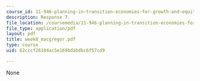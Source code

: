 ```yaml
---
course_id: 11-946-planning-in-transition-economies-for-growth-and-equity-spring-2004
description: Response 7.
file_location: /coursemedia/11-946-planning-in-transition-economies-for-growth-and-equity-spring-2004/62cccf26104ac5e169bdabdbc6f57cd9_week8_macgregor.pdf
file_type: application/pdf
layout: pdf
title: week8_macgregor.pdf
type: course
uid: 62cccf26104ac5e169bdabdbc6f57cd9

---
```

None